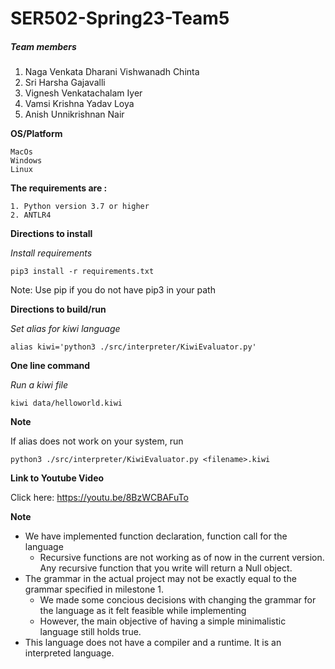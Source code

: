 # SER502-Spring23-Team5

##### Team members
1. Naga Venkata Dharani Vishwanadh Chinta
2. Sri Harsha Gajavalli
3. Vignesh Venkatachalam Iyer
4. Vamsi Krishna Yadav Loya
5. Anish Unnikrishnan Nair

**OS/Platform**
```
MacOs
Windows 
Linux
```

**The requirements are :**

    1. Python version 3.7 or higher
    2. ANTLR4

**Directions to install**

*Install requirements*
```
pip3 install -r requirements.txt
```
Note: Use pip if you do not have pip3 in your path

**Directions to build/run**

*Set alias for kiwi language*
```
alias kiwi='python3 ./src/interpreter/KiwiEvaluator.py'
```

**One line command**

*Run a kiwi file*
```
kiwi data/helloworld.kiwi
```

**Note**

If alias does not work on your system, run
```
python3 ./src/interpreter/KiwiEvaluator.py <filename>.kiwi
```

**Link to Youtube Video**

Click here: https://youtu.be/8BzWCBAFuTo

**Note**
- We have implemented function declaration, function call for the language
    - Recursive functions are not working as of now in the current version. Any recursive function that you write will return a Null object.
- The grammar in the actual project may not be exactly equal to the grammar specified in milestone 1. 
    - We made some concious decisions with changing the grammar for the language as it felt feasible while implementing
    - However, the main objective of having a simple minimalistic language still holds true.
- This language does not have a compiler and a runtime. It is an interpreted language.